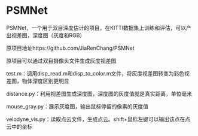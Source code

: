 # PSMNet
PSMNet，一个用于双目深度估计的项目，在KITTI数据集上训练和评估，可以产出视差图，深度图（灰度和RGB）

原项目地址https://github.com/JiaRenChang/PSMNet

原项目可以通过双目摄像头文件生成灰度视差图

test.m：调用disp_read.m和disp_to_color.m文件，将灰度视差图转变为彩色视差图，物体深度区别更明显

distance.py：利用视差图生成深度图，深度图的灰度值就是真实距离，单位毫米

mouse_gray.py：展示灰度图，输出鼠标停留的像素的灰度值

velodyne_vis.py：读取点云文件，生成点云。shift+鼠标左键可以输出该点在点云中的坐标
